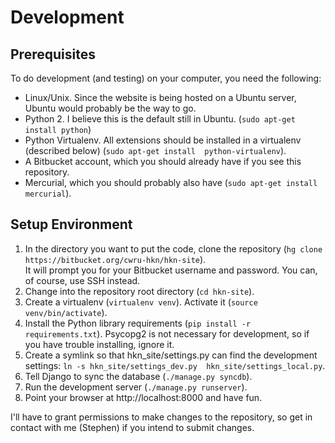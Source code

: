 # Development

## Prerequisites

To do development (and testing) on your computer, you need the following:

- Linux/Unix.  Since the website is being hosted on a Ubuntu server, Ubuntu would probably be the way to go.
- Python 2.  I believe this is the default still in Ubuntu.  (`sudo apt-get install python`)
- Python Virtualenv.  All extensions should be installed in a virtualenv (described below) (`sudo apt-get install 
  python-virtualenv`).
- A Bitbucket account, which you should already have if you see this repository.
- Mercurial, which you should probably also have (`sudo apt-get install mercurial`).

## Setup Environment

1. In the directory you want to put the code, clone the repository (`hg clone https://bitbucket.org/cwru-hkn/hkn-site`).  
   It will prompt you for your Bitbucket username and password.  You can, of course, use SSH instead.
2. Change into the repository root directory (`cd hkn-site`).
3. Create a virtualenv (`virtualenv venv`).  Activate it (`source venv/bin/activate`).
4. Install the Python library requirements (`pip install -r requirements.txt`).  Psycopg2 is not necessary for 
   development, so if you have trouble installing, ignore it.
5. Create a symlink so that hkn_site/settings.py can find the development settings: `ln -s hkn_site/settings_dev.py 
   hkn_site/settings_local.py`.
6. Tell Django to sync the database (`./manage.py syncdb`).
7. Run the development server (`./manage.py runserver`).
8. Point your browser at http://localhost:8000 and have fun.

I'll have to grant permissions to make changes to the repository, so get in contact with me (Stephen) if you intend 
to submit changes.